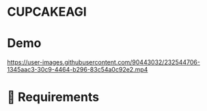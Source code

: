 # CUPCAKEAGI

# Demo



https://user-images.githubusercontent.com/90443032/232544706-1345aac3-30c9-4464-b296-83c54a0c92e2.mp4



# 🚨 Requirements
